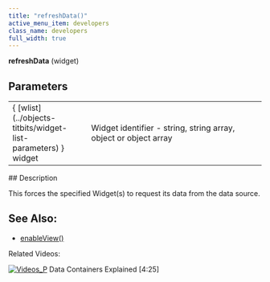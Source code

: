 ```yaml
---
title: "refreshData()"
active_menu_item: developers
class_name: developers
full_width: true
---
```



**refreshData** (widget)

## Parameters

<table>
<tr>
<td width="135">
{ [wlist](../objects-titbits/widget-list-parameters) } widget

</td>
<td width="14">
</td>
<td width="731">
Widget identifier - string, string array, object or object array

</td>
</tr>
</table>
## Description

This forces the specified Widget(s) to request its data from the data source.

## See Also:

 - [enableView()](../data-view-functions/enableview)

Related Videos:

[![Videos\_P](/img/docs/videos_p.png)](http://www.youtube.com/v/TrfVkAavkOQ?autoplay=1&hd=1&fs=1&showsearch=0&rel=0&) Data Containers Explained [4:25]
